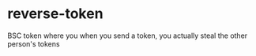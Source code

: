 # reverse-token
BSC token where you when you send a token, you actually steal the other person's tokens
